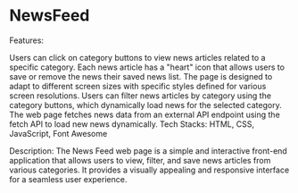 # NewsFeed
Features:

Users can click on category buttons to view news articles related to a specific category.
Each news article has a "heart" icon that allows users to save or remove the news their saved news list.
The page is designed to adapt to different screen sizes with specific styles defined for various screen resolutions.
Users can filter news articles by category using the category buttons, which dynamically load news for the selected category.
The web page fetches news data from an external API endpoint using the fetch API to load new news dynamically.
Tech Stacks: HTML, CSS, JavaScript, Font Awesome

Description: The News Feed web page is a simple and interactive front-end application that allows users to view, filter, and save news articles from various categories. It provides a visually appealing and responsive interface for a seamless user experience. 
 
